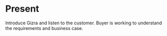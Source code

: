 # Present

Introduce Gizra and listen to the customer. Buyer is working to understand the requirements and business case.